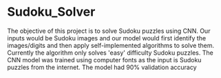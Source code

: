 # Sudoku_Solver

The objective of this project is to solve Sudoku puzzles using CNN. Our inputs would be Sudoku images and our model would first identify the images/digits and then apply self-implemented algorithms to solve them. Currently the algorithm only solves 'easy' difficulty Sudoku puzzles. The CNN model was trained using computer fonts as the input is Sudoku puzzles from the internet. The model had 90% validation accuracy
